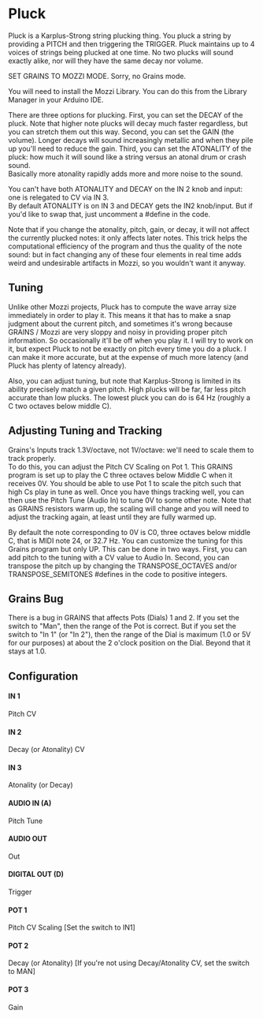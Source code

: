 # Pluck

Pluck is a Karplus-Strong string plucking thing.  You pluck a string by providing a PITCH
and then triggering the TRIGGER.  Pluck maintains up to 4 voices of strings being plucked at 
one time.  No two plucks will sound exactly alike, nor will they have the same decay nor volume.

SET GRAINS TO MOZZI MODE.  Sorry, no Grains mode.

You will need to install the Mozzi Library.  You can do this from the Library Manager
in your Arduino IDE.

There are three options for plucking.  First, you can set the DECAY of the pluck.  Note that higher
note plucks will decay much faster regardless, but you can stretch them out this way.  Second, you
can set the GAIN (the volume).  Longer decays will sound increasingly metallic and when they pile 
up you'll need to reduce the gain.  Third, you can set the ATONALITY of the pluck: how much
it will sound like a string versus an atonal drum or crash sound.  
 Basically more atonality rapidly adds more and more noise to the sound.  

You can't have both ATONALITY and DECAY on the IN 2 knob and input: one is relegated to CV via IN 3.  
By default ATONALITY is on IN 3 and DECAY gets the IN2 knob/input.  But if you'd like to swap that,
just uncomment a #define in the code.

Note that if you change the atonality, pitch, gain, or decay, it will not affect the currently plucked
notes: it only affects later notes.  This trick helps the computational efficiency of the program and
thus the quality of the note sound: but in fact changing any of these four elements in real time adds
weird and undesirable artifacts in Mozzi, so you wouldn't want it anyway.


## Tuning

Unlike other Mozzi projects, Pluck has to compute the wave array size immediately in order to play it.  This means 
it that has to make a snap judgment about the current pitch, and sometimes it's wrong because GRAINS / Mozzi
are very sloppy and noisy in providing proper pitch information.  So occasionally it'll be off when you play it.
I will try to work on it, but expect Pluck to not be exactly on pitch every time you do a pluck.  I can make it
more accurate, but at the expense of much more latency (and Pluck has plenty of latency already).

Also, you can adjust tuning, but note that Karplus-Strong is limited in its ability precisely match
a given pitch.  High plucks will be far, far less pitch accurate than low plucks.  The lowest 
pluck you can do is 64 Hz (roughly a C two octaves below middle C).



## Adjusting Tuning and Tracking

Grains's Inputs track 1.3V/octave, not 1V/octave: we'll need to scale them to track properly.  
To do this, you can adjust the Pitch CV Scaling on Pot 1.  This GRAINS program is set up to play 
the C three octaves below Middle C when it receives 0V.  You should be able to use Pot 1 to scale 
the pitch such that high Cs play in tune as well.  Once you have things tracking well, you can 
then use the Pitch Tune (Audio In) to tune 0V to some other note.  Note that as GRAINS resistors 
warm up, the scaling will change and you will need to adjust the tracking again, at least until 
they are fully warmed up.

By default the note corresponding to 0V is C0, three octaves below middle C, that is MIDI note 24, 
or 32.7 Hz.  You can customize the tuning for this Grains program but only UP.  This can be done 
in two ways.  First, you can add pitch to the tuning with a CV value to Audio In.  Second, you 
can transpose the pitch up by changing the TRANSPOSE\_OCTAVES and/or TRANSPOSE\_SEMITONES #defines 
in the code to positive integers.


## Grains Bug

There is a bug in GRAINS that affects Pots (Dials) 1 and 2.  If you set the switch to "Man", 
then the range of the Pot is correct.  But if you set the switch to "In 1" (or "In 2"), then 
the range of the Dial is maximum (1.0 or 5V for our purposes) at about the 2 o'clock position 
on the Dial.  Beyond that it stays at 1.0.

## Configuration

#### IN 1
Pitch CV
#### IN 2
Decay (or Atonality) CV
#### IN 3
Atonality (or Decay)
#### AUDIO IN (A)
Pitch Tune
#### AUDIO OUT
Out
#### DIGITAL OUT (D) 
Trigger
#### POT 1
Pitch CV Scaling	[Set the switch to IN1]
#### POT 2
Decay (or Atonality)
[If you're not using Decay/Atonality CV, set the switch to MAN]
#### POT 3
Gain

